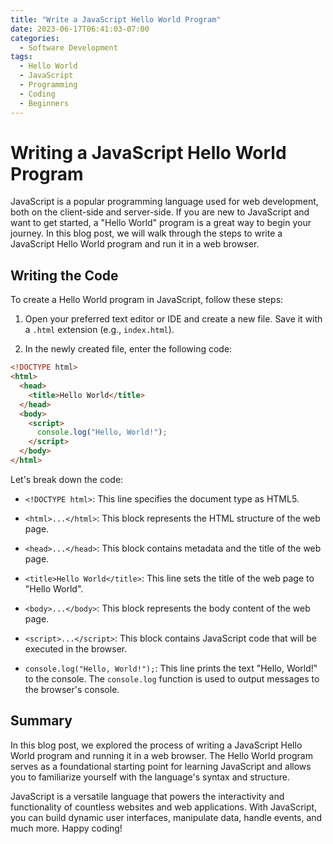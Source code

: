 ```yaml
---
title: "Write a JavaScript Hello World Program"
date: 2023-06-17T06:41:03-07:00
categories:
  - Software Development
tags:
  - Hello World
  - JavaScript
  - Programming
  - Coding
  - Beginners
---
```


# Writing a JavaScript Hello World Program

JavaScript is a popular programming language used for web development, both on the client-side and server-side. If you are new to JavaScript and want to get started, a "Hello World" program is a great way to begin your journey. In this blog post, we will walk through the steps to write a JavaScript Hello World program and run it in a web browser.

## Writing the Code

To create a Hello World program in JavaScript, follow these steps:

1. Open your preferred text editor or IDE and create a new file. Save it with a `.html` extension (e.g., `index.html`).

2. In the newly created file, enter the following code:

```html
<!DOCTYPE html>
<html>
  <head>
    <title>Hello World</title>
  </head>
  <body>
    <script>
      console.log("Hello, World!");
    </script>
  </body>
</html>
```

<script async src="https://pagead2.googlesyndication.com/pagead/js/adsbygoogle.js"></script>
<!-- cpa -->
<ins class="adsbygoogle"
     style="display:block"
     data-ad-client="ca-pub-2843564932689995"
     data-ad-slot="3526097725"
     data-ad-format="auto"
     data-full-width-responsive="true"></ins>
<script>
     (adsbygoogle = window.adsbygoogle || []).push({});
</script>

Let's break down the code:

- `<!DOCTYPE html>`: This line specifies the document type as HTML5.

- `<html>...</html>`: This block represents the HTML structure of the web page.

- `<head>...</head>`: This block contains metadata and the title of the web page.

- `<title>Hello World</title>`: This line sets the title of the web page to "Hello World".

- `<body>...</body>`: This block represents the body content of the web page.

- `<script>...</script>`: This block contains JavaScript code that will be executed in the browser.

- `console.log("Hello, World!");`: This line prints the text "Hello, World!" to the console. The `console.log` function is used to output messages to the browser's console.


## Summary
In this blog post, we explored the process of writing a JavaScript Hello World program and running it in a web browser. The Hello World program serves as a foundational starting point for learning JavaScript and allows you to familiarize yourself with the language's syntax and structure.

JavaScript is a versatile language that powers the interactivity and functionality of countless websites and web applications. With JavaScript, you can build dynamic user interfaces, manipulate data, handle events, and much more. Happy coding!